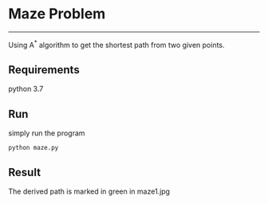 # Maze Problem
---
Using A<sup>*</sup> algorithm to get the shortest path from two given points.

## Requirements
python 3.7

## Run
simply run the program
```shell
python maze.py
```
## Result
The derived path is marked in green in maze1.jpg
